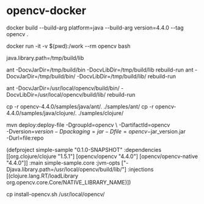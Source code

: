# opencv-docker

docker build --build-arg platform=java --build-arg version=4.4.0 --tag opencv .

docker run -it -v $(pwd):/work --rm opencv bash

java.library.path=/tmp/build/lib

ant -DocvJarDir=/tmp/build/bin -DocvLibDir=/tmp/build/lib rebuild-run
ant -DocvJarDir=/tmp/build/bin/ -DocvLibDir=/tmp/build/lib/ rebuild-run

ant -DocvJarDir=/usr/local/opencv/build/bin/ -DocvLibDir=/usr/local/opencv/build/lib/ rebuild-run

cp -r opencv-4.4.0/samples/java/ant/. ./samples/ant/
cp -r opencv-4.4.0/samples/java/clojure/. ./samples/clojure/

mvn deploy:deploy-file -DgroupId=opencv \ 
                       -DartifactId=opencv \
                       -Dversion=$version
                       -Dpackaging=jar
                       -Dfile=opencv-$jar_version.jar \
                       -Durl=file:repo


(defproject simple-sample "0.1.0-SNAPSHOT"
  :dependencies [[org.clojure/clojure "1.5.1"]
                 [opencv/opencv "4.4.0"]
                 [opencv/opencv-native "4.4.0"]]
  :main simple-sample.core
  :jvm-opts ["-Djava.library.path=/usr/local/opencv/build/lib/"]
  :injections [(clojure.lang.RT/loadLibrary org.opencv.core.Core/NATIVE_LIBRARY_NAME)])

cp install-opencv.sh /usr/local/opencv/
